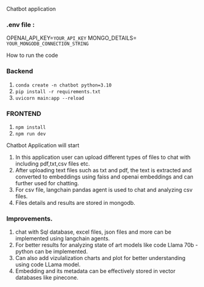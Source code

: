 Chatbot application

### .env file :
OPENAI_API_KEY=`YOUR_API_KEY`
MONGO_DETAILS= `YOUR_MONGODB_CONNECTION_STRING`

How to run the code 

### Backend
1.  `conda create -n chatbot python=3.10`  
2. `pip install -r requirements.txt`
3. `uvicorn main:app --reload`

### FRONTEND
1. `npm install`
2. `npm run dev`


Chatbot Application will start 

1. In this application user can upload different types of files to chat with including pdf,txt,csv files etc.
2. After uploading text files such as txt and pdf, the text is extracted and converted to embeddings using faiss and openai embeddings and can further used for chatting.
3. For csv file, langchain pandas agent is used to chat and analyzing csv files.
4. Files details and results are stored in mongodb.



### Improvements.
1. chat with Sql database, excel files, json files and more can be implemented using langchain agents.
2. For better results for analyzing state of art models like code Llama 70b - python can be implemented.
3. Can also add vizulalization charts and plot for better understanding using code LLama model.
4. Embedding and its metadata can be effectively stored in vector databases like pinecone.

